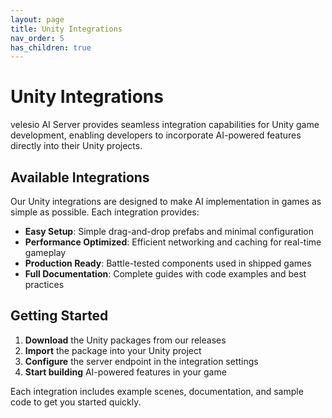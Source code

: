 ```yaml
---
layout: page
title: Unity Integrations
nav_order: 5
has_children: true
---
```


# Unity Integrations

velesio AI Server provides seamless integration capabilities for Unity game development, enabling developers to incorporate AI-powered features directly into their Unity projects.

## Available Integrations

Our Unity integrations are designed to make AI implementation in games as simple as possible. Each integration provides:

- **Easy Setup**: Simple drag-and-drop prefabs and minimal configuration
- **Performance Optimized**: Efficient networking and caching for real-time gameplay
- **Production Ready**: Battle-tested components used in shipped games
- **Full Documentation**: Complete guides with code examples and best practices

## Getting Started

1. **Download** the Unity packages from our releases
2. **Import** the package into your Unity project
3. **Configure** the server endpoint in the integration settings
4. **Start building** AI-powered features in your game

Each integration includes example scenes, documentation, and sample code to get you started quickly.